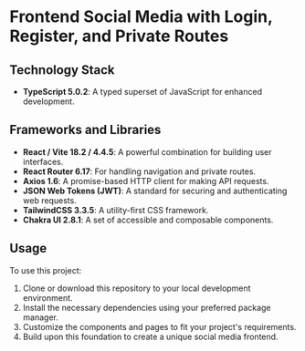 # Frontend Social Media with Login, Register, and Private Routes

## Technology Stack

- **TypeScript 5.0.2**: A typed superset of JavaScript for enhanced development.

## Frameworks and Libraries

- **React / Vite 18.2 / 4.4.5**: A powerful combination for building user interfaces.
- **React Router 6.17**: For handling navigation and private routes.
- **Axios 1.6**: A promise-based HTTP client for making API requests.
- **JSON Web Tokens (JWT)**: A standard for securing and authenticating web requests.
- **TailwindCSS 3.3.5**: A utility-first CSS framework.
- **Chakra UI 2.8.1**: A set of accessible and composable components.

## Usage

To use this project:

1. Clone or download this repository to your local development environment.
2. Install the necessary dependencies using your preferred package manager.
3. Customize the components and pages to fit your project's requirements.
4. Build upon this foundation to create a unique social media frontend.